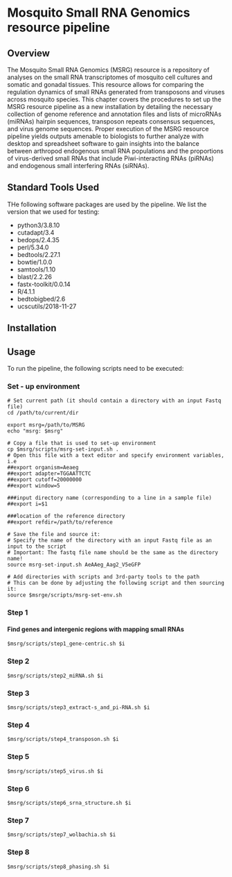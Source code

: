 # Mosquito Small RNA Genomics resource pipeline

## Overview

The Mosquito Small RNA Genomics (MSRG) resource is a repository of analyses on the small RNA transcriptomes of mosquito cell cultures and somatic and gonadal tissues. This resource allows for comparing the regulation dynamics of small RNAs generated from transposons and viruses across mosquito species. This chapter covers the procedures to set up the MSRG resource pipeline as a new installation by detailing the necessary collection of genome reference and annotation files and lists of microRNAs (miRNAs) hairpin sequences, transposon repeats consensus sequences, and virus genome sequences. Proper execution of the MSRG resource pipeline yields outputs amenable to biologists to further analyze with desktop and spreadsheet software to gain insights into the balance between arthropod endogenous small RNA populations and the proportions of virus-derived small RNAs that include Piwi-interacting RNAs (piRNAs) and endogenous small interfering RNAs (siRNAs).

## Standard Tools Used

THe following software packages are used by the pipeline. We list the version that we used for testing:

- python3/3.8.10
- cutadapt/3.4
- bedops/2.4.35
- perl/5.34.0
- bedtools/2.27.1
- bowtie/1.0.0
- samtools/1.10
- blast/2.2.26
- fastx-toolkit/0.0.14
- R/4.1.1
- bedtobigbed/2.6
- ucscutils/2018-11-27
 

## Installation


## Usage

To run the pipeline, the following scripts need to be executed:

### Set - up environment

    # Set current path (it should contain a directory with an input Fastq file)
    cd /path/to/current/dir

    export msrg=/path/to/MSRG
    echo "msrg: $msrg"

    # Copy a file that is used to set-up environment
    cp $msrg/scripts/msrg-set-input.sh .
    # Open this file with a text editor and specify environment variables, i.e
    ##export organism=Aeaeg
    ##export adapter=TGGAATTCTC
    ##export cutoff=20000000
    ##export window=5

    ###input directory name (corresponding to a line in a sample file)
    ##export i=$1

    ###location of the reference directory
    ##export refdir=/path/to/reference

    # Save the file and source it:
    # Specify the name of the directory with an input Fastq file as an input to the script
    # Important: The fastq file name should be the same as the directory name!
    source msrg-set-input.sh AeAAeg_Aag2_V5eGFP

    # Add directories with scripts and 3rd-party tools to the path
    # This can be done by adjusting the following script and then sourcing it:
    source $msrge/scripts/msrg-set-env.sh 



### Step 1
#### Find genes and intergenic regions with mapping small RNAs


    $msrg/scripts/step1_gene-centric.sh $i


### Step 2

    $msrg/scripts/step2_miRNA.sh $i


### Step 3

    $msrg/scripts/step3_extract-s_and_pi-RNA.sh $i


### Step 4

    $msrg/scripts/step4_transposon.sh $i


### Step 5

    $msrg/scripts/step5_virus.sh $i


### Step 6

    $msrg/scripts/step6_srna_structure.sh $i

### Step 7

    $msrg/scripts/step7_wolbachia.sh $i

### Step 8

    $msrg/scripts/step8_phasing.sh $i



